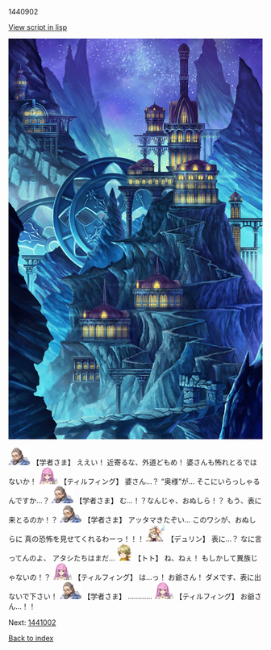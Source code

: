 1440902

[View script in lisp](../scripts/1440902.txt)

![004_observatory.png](../images/backgrounds/004_observatory.png)

<img src="../images/units/7.png" alt="7.png" height="34"/>
【学者さま】
ええい！
近寄るな、外道どもめ！
婆さんも怖れとるではないか！

<img src="../images/units/24.png" alt="24.png" height="34"/>
【ティルフィング】
婆さん…？
“奥様”が…
そこにいらっしゃるんですか…？

<img src="../images/units/7.png" alt="7.png" height="34"/>
【学者さま】
む…！？なんじゃ、おぬしら！？
もう、表に来とるのか！？

<img src="../images/units/7.png" alt="7.png" height="34"/>
【学者さま】
アッタマきたぞい…
このワシが、おぬしらに
真の恐怖を見せてくれるわーっ！！！

<img src="../images/units/0.png" alt="0.png" height="34"/>
【デュリン】
表に…？
なに言ってんのよ、
アタシたちはまだ…

<img src="../images/units/4.png" alt="4.png" height="34"/>
【トト】
ね、ねぇ！
もしかして異族じゃないの！？

<img src="../images/units/24.png" alt="24.png" height="34"/>
【ティルフィング】
は…っ！
お爺さん！
ダメです、表に出ないで下さい！

<img src="../images/units/7.png" alt="7.png" height="34"/>
【学者さま】
…………

<img src="../images/units/24.png" alt="24.png" height="34"/>
【ティルフィング】
お爺さん…！！

Next: [1441002](1441002.md)

[Back to index](index.md)
